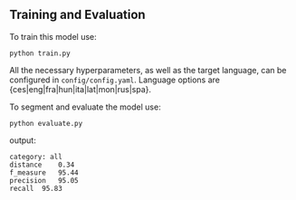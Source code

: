 ## Training and Evaluation
To train this model use:
```
python train.py
```

All the necessary hyperparameters, as well as the target language, can be configured in `config/config.yaml`. Language options are {ces|eng|fra|hun|ita|lat|mon|rus|spa}.

To segment and evaluate the model use:
```
python evaluate.py
```
output:
```
category: all
distance	0.34
f_measure	95.44
precision	95.05
recall	95.83
```

